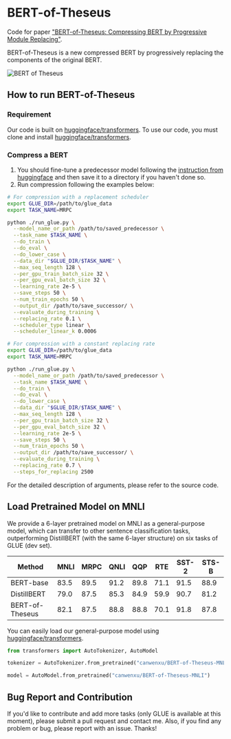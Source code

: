 # BERT-of-Theseus
Code for paper ["BERT-of-Theseus: Compressing BERT by Progressive Module Replacing"](http://arxiv.org/abs/2002.02925).

 BERT-of-Theseus is a new compressed BERT by progressively replacing the components of the original BERT.

![BERT of Theseus](https://github.com/JetRunner/BERT-of-Theseus/blob/master/bert-of-theseus.png?raw=true)

## How to run BERT-of-Theseus

### Requirement
Our code is built on [huggingface/transformers](https://github.com/huggingface/transformers). To use our code, you must clone and install [huggingface/transformers](https://github.com/huggingface/transformers).

### Compress a BERT
1. You should fine-tune a predecessor model following the [instruction from huggingface](https://github.com/huggingface/transformers/tree/master/examples#glue) and then save it to a directory if you haven't done so.
2. Run compression following the examples below:
```bash
# For compression with a replacement scheduler
export GLUE_DIR=/path/to/glue_data
export TASK_NAME=MRPC

python ./run_glue.py \
  --model_name_or_path /path/to/saved_predecessor \
  --task_name $TASK_NAME \
  --do_train \
  --do_eval \
  --do_lower_case \
  --data_dir "$GLUE_DIR/$TASK_NAME" \
  --max_seq_length 128 \
  --per_gpu_train_batch_size 32 \
  --per_gpu_eval_batch_size 32 \
  --learning_rate 2e-5 \
  --save_steps 50 \
  --num_train_epochs 50 \
  --output_dir /path/to/save_successor/ \
  --evaluate_during_training \
  --replacing_rate 0.1 \
  --scheduler_type linear \
  --scheduler_linear_k 0.0006
```

```bash
# For compression with a constant replacing rate
export GLUE_DIR=/path/to/glue_data
export TASK_NAME=MRPC

python ./run_glue.py \
  --model_name_or_path /path/to/saved_predecessor \
  --task_name $TASK_NAME \
  --do_train \
  --do_eval \
  --do_lower_case \
  --data_dir "$GLUE_DIR/$TASK_NAME" \
  --max_seq_length 128 \
  --per_gpu_train_batch_size 32 \
  --per_gpu_eval_batch_size 32 \
  --learning_rate 2e-5 \
  --save_steps 50 \
  --num_train_epochs 50 \
  --output_dir /path/to/save_successor/ \
  --evaluate_during_training \
  --replacing_rate 0.7 \
  --steps_for_replacing 2500 
```
For the detailed description of arguments, please refer to the source code.

## Load Pretrained Model on MNLI

We provide a 6-layer pretrained model on MNLI as a general-purpose model, which can transfer to other sentence classification tasks, outperforming DistillBERT (with the same 6-layer structure) on six tasks of GLUE (dev set).

| Method          | MNLI | MRPC | QNLI | QQP  | RTE  | SST-2 | STS-B |
|-----------------|------|------|------|------|------|-------|-------|
| BERT-base       | 83.5 | 89.5 | 91.2 | 89.8 | 71.1 | 91.5  | 88.9  |
| DistillBERT     | 79.0 | 87.5 | 85.3 | 84.9 | 59.9 | 90.7  | 81.2  |
| BERT-of-Theseus | 82.1 | 87.5 | 88.8 | 88.8 | 70.1 | 91.8  | 87.8  |

You can easily load our general-purpose model using [huggingface/transformers](https://github.com/huggingface/transformers).

```python
from transformers import AutoTokenizer, AutoModel

tokenizer = AutoTokenizer.from_pretrained("canwenxu/BERT-of-Theseus-MNLI")

model = AutoModel.from_pretrained("canwenxu/BERT-of-Theseus-MNLI")

```

## Bug Report and Contribution
If you'd like to contribute and add more tasks (only GLUE is available at this moment), please submit a pull request and contact me. Also, if you find any problem or bug, please report with an issue. Thanks!
